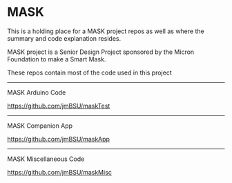 # MASK
This is a holding place for a MASK project repos as well as where the summary and code explanation resides.

MASK project is a Senior Design Project sponsored by the Micron Foundation to make a Smart Mask.

These repos contain most of the code used in this project

---
MASK Arduino Code

https://github.com/jmBSU/maskTest

---
MASK Companion App

https://github.com/jmBSU/maskApp

---
MASK Miscellaneous Code

https://github.com/jmBSU/maskMisc
